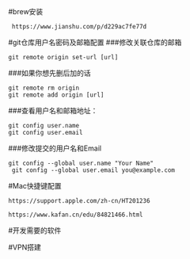 

#brew安装

```
 https://www.jianshu.com/p/d229ac7fe77d
```
#git仓库用户名密码及邮箱配置
###修改关联仓库的邮箱
```
git remote origin set-url [url]
```
###如果你想先删后加的话
```
git remote rm origin
git remote add origin [url]
```
###查看用户名和邮箱地址：
```
git config user.name
git config user.email
```
###修改提交的用户名和Email
```
git config --global user.name "Your Name"  
 git config --global user.email you@example.com
```


#Mac快捷键配置

```
https://support.apple.com/zh-cn/HT201236

https://www.kafan.cn/edu/84821466.html

```

#开发需要的软件


#VPN搭建
